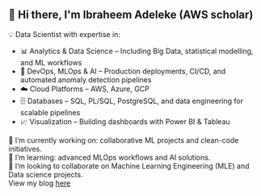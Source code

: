  ## 👋 Hi there, I'm Ibraheem Adeleke (AWS scholar)

💡 Data Scientist with expertise in:
- 📊 Analytics & Data Science – Including Big Data, statistical modelling, and ML workflows
- 🤖 DevOps, MLOps & AI – Production deployments, CI/CD, and automated anomaly detection pipelines
- ☁️ Cloud Platforms – AWS, Azure, GCP
- 🗄️ Databases – SQL, PL/SQL, PostgreSQL, and data engineering for scalable pipelines
- 📈 Visualization – Building dashboards with Power BI & Tableau

🔭 I’m currently working on: collaborative ML projects and clean-code initiatives.<br>
🌱 I’m learning: advanced MLOps workflows and AI solutions.<br>
👯 I’m looking to collaborate on Machine Learning Engineering (MLE) and Data science projects. <br>
View my blog [here](https://medium.com/@ibmexcel)
